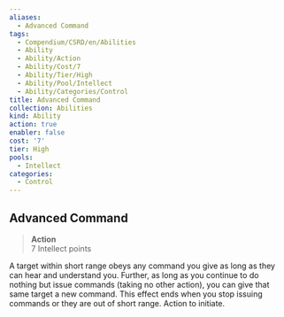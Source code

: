 ```yaml
---
aliases:
  - Advanced Command
tags:
  - Compendium/CSRD/en/Abilities
  - Ability
  - Ability/Action
  - Ability/Cost/7
  - Ability/Tier/High
  - Ability/Pool/Intellect
  - Ability/Categories/Control
title: Advanced Command
collection: Abilities
kind: Ability
action: true
enabler: false
cost: '7'
tier: High
pools:
  - Intellect
categories:
  - Control
---
```

## Advanced Command  
>**Action**  
>7 Intellect points
  
A target within short range obeys any command you give as long as they can hear and understand you. Further, as long as you continue to do nothing but issue commands (taking no other action), you can give that same target a new command. This effect ends when you stop issuing commands or they are out of short range. Action to initiate.